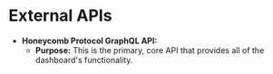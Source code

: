 # External APIs

  * **Honeycomb Protocol GraphQL API:**
      * **Purpose:** This is the primary, core API that provides all of the dashboard's functionality.
